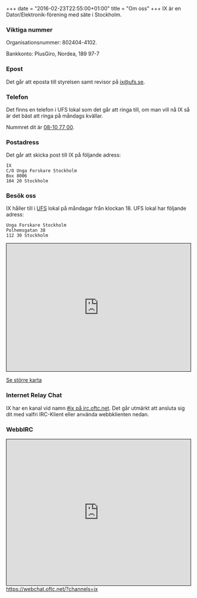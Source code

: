 +++
date = "2016-02-23T22:55:00+01:00"
title = "Om oss"
+++
IX är en Dator/Elektronik-förening med säte i Stockholm.

### Viktiga nummer
Organisationsnummer: 802404-4102.

Bankkonto: PlusGiro, Nordea, 189 97-7

### Epost
Det går att eposta till styrelsen samt revisor på [ix@ufs.se](mailto:ix@ufs.se).

### Telefon
Det finns en telefon i UFS lokal som det går att ringa till, om man vill nå IX
så är det bäst att ringa på måndags kvällar.

Nummret dit är [08-10 77 00](tel:+468-10-77-00).

### Postadress
Det går att skicka post till IX på följande adress:
```
IX
C/O Unga Forskare Stockholm
Box 8006
104 20 Stockholm
```

### Besök oss
IX håller till i [UFS](http://ufs.se/) lokal på måndagar från klockan 18. UFS
lokal har följande adress:
```
Unga Forskare Stockholm
Polhemsgatan 38
112 30 Stockholm
```

<iframe src="https://www.openstreetmap.org/export/embed.html?bbox=18.025871515274048%2C59.32980197428491%2C18.05054783821106%2C59.33683370733963&amp;layer=mapnik&amp;marker=59.333318022731746%2C18.038209676742554" style="border: 1px solid black; width: 100%; height: 350px;"></iframe>

[Se större karta](https://www.openstreetmap.org/?mlat=59.33332&amp;mlon=18.03821#map=17/59.33332/18.03821)

### Internet Relay Chat
IX har en kanal vid namn [#ix på irc.oftc.net](irc://irc.oftc.net/ix). Det går
utmärkt att ansluta sig dit med valfri IRC-Klient eller använda webbklienten
nedan.

### WebbIRC
<iframe src="https://webchat.oftc.net/?channels=ix" style="border: 1px solid black; width: 100%; height: 400px;"></iframe>
<a href="https://webchat.oftc.net/?channels=ix" target="_blank">https://webchat.oftc.net/?channels=ix</a>
